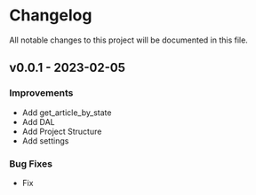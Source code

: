 # Changelog
All notable changes to this project will be documented in this file.

## v0.0.1 - 2023-02-05

### Improvements
- Add get_article_by_state
- Add DAL
- Add Project Structure
- Add settings


### Bug Fixes
- Fix 
